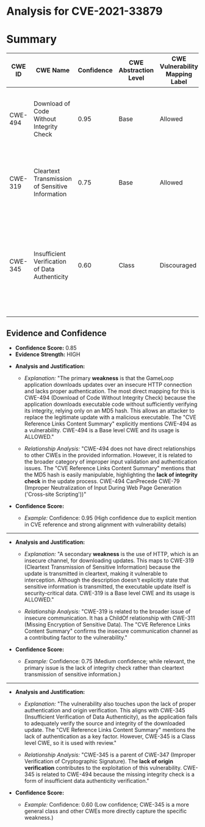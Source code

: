# Analysis for CVE-2021-33879

# Summary
| CWE ID | CWE Name | Confidence | CWE Abstraction Level | CWE Vulnerability Mapping Label | CWE-Vulnerability Mapping Notes |
|---|---|---|---|---|---|
| CWE-494 | Download of Code Without Integrity Check | 0.95 | Base | Allowed | Primary CWE. The software downloads executable code without verifying its integrity. |
| CWE-319 | Cleartext Transmission of Sensitive Information | 0.75 | Base | Allowed | Secondary CWE. Updates are downloaded over HTTP, which is an insecure channel. |
| CWE-345 | Insufficient Verification of Data Authenticity | 0.60 | Class | Discouraged | Secondary CWE. The product does not sufficiently verify the origin or authenticity of data, in a way that causes it to accept invalid data. |

## Evidence and Confidence

*   **Confidence Score:** 0.85
*   **Evidence Strength:** HIGH

- **Analysis and Justification:**  
  - *Explanation:* "The primary **weakness** is that the GameLoop application downloads updates over an insecure HTTP connection and lacks proper authentication. The most direct mapping for this is CWE-494 (Download of Code Without Integrity Check) because the application downloads executable code without sufficiently verifying its integrity, relying only on an MD5 hash. This allows an attacker to replace the legitimate update with a malicious executable. The "CVE Reference Links Content Summary" explicitly mentions CWE-494 as a vulnerability. CWE-494 is a Base level CWE and its usage is ALLOWED."
  
  - *Relationship Analysis:* "CWE-494 does not have direct relationships to other CWEs in the provided information. However, it is related to the broader category of improper input validation and authentication issues. The "CVE Reference Links Content Summary" mentions that the MD5 hash is easily manipulable, highlighting the **lack of integrity check** in the update process. CWE-494 CanPrecede CWE-79 (Improper Neutralization of Input During Web Page Generation ('Cross-site Scripting'))"

- **Confidence Score:**  
  - *Example:* Confidence: 0.95 (High confidence due to explicit mention in CVE reference and strong alignment with vulnerability details)

---
- **Analysis and Justification:**  
  - *Explanation:* "A secondary **weakness** is the use of HTTP, which is an insecure channel, for downloading updates. This maps to CWE-319 (Cleartext Transmission of Sensitive Information) because the update is transmitted in cleartext, making it vulnerable to interception. Although the description doesn't explicitly state that sensitive information is transmitted, the executable update itself is security-critical data. CWE-319 is a Base level CWE and its usage is ALLOWED."
  
  - *Relationship Analysis:* "CWE-319 is related to the broader issue of insecure communication. It has a ChildOf relationship with CWE-311 (Missing Encryption of Sensitive Data). The "CVE Reference Links Content Summary" confirms the insecure communication channel as a contributing factor to the vulnerability."

- **Confidence Score:**  
  - *Example:* Confidence: 0.75 (Medium confidence; while relevant, the primary issue is the lack of integrity check rather than cleartext transmission of sensitive information.)

---
- **Analysis and Justification:**  
  - *Explanation:* "The vulnerability also touches upon the lack of proper authentication and origin verification. This aligns with CWE-345 (Insufficient Verification of Data Authenticity), as the application fails to adequately verify the source and integrity of the downloaded update. The "CVE Reference Links Content Summary" mentions the lack of authentication as a key factor. However, CWE-345 is a Class level CWE, so it is used with review."
  
  - *Relationship Analysis:* "CWE-345 is a parent of CWE-347 (Improper Verification of Cryptographic Signature). The **lack of origin verification** contributes to the exploitation of this vulnerability. CWE-345 is related to CWE-494 because the missing integrity check is a form of insufficient data authenticity verification."

- **Confidence Score:**  
  - *Example:* Confidence: 0.60 (Low confidence; CWE-345 is a more general class and other CWEs more directly capture the specific weakness.)